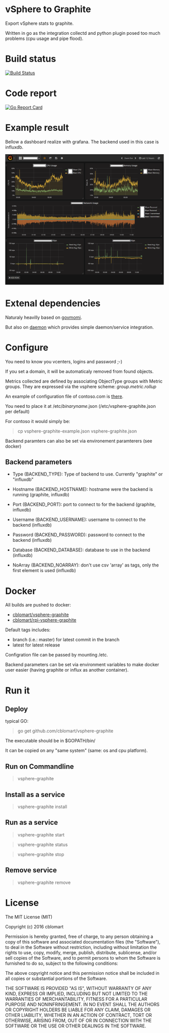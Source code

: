 # vSphere to Graphite

Export vSphere stats to graphite.

Written in go as the integration collectd and python plugin posed too much problems (cpu usage and pipe flood).

# Build status

[![Build Status](https://travis-ci.org/cblomart/vsphere-graphite.svg?branch=master)](https://travis-ci.org/cblomart/vsphere-graphite)

# Code report

[![Go Report Card](https://goreportcard.com/badge/github.com/cblomart/vsphere-graphite)](https://goreportcard.com/report/github.com/cblomart/vsphere-graphite)

# Example result

Bellow a dashboard realize with grafana.
The backend used in this case is influxdb.

![Example Dashboard](vsphere-graphite-influxdb-grafana-dashboard.png)

# Extenal dependencies

Naturaly heavilly based on [govmomi](https://github.com/vmware/govmomi).

But also on [daemon](github.com/takama/daemon) which provides simple daemon/service integration.

# Configure

You need to know you vcenters, logins and password ;-)

If you set a domain, it will be automaticaly removed from found objects.

Metrics collected are defined by associating ObjectType groups with Metric groups.
They are expressed via the vsphere scheme: *group*.*metric*.*rollup*

An example of configuration file of contoso.com is [there](./vsphere-graphite-example.json).

You need to place it at /etc/*binaryname*.json (/etc/vsphere-graphite.json per default)

For contoso it would simply be:

  > cp vsphere-graphite-example.json vsphere-graphite.json

Backend paramters can also be set via environement paramterers (see docker)

## Backend parameters

  - Type (BACKEND_TYPE): Type of backend to use. Currently "graphite" or "influxdb"

  - Hostname (BACKEND_HOSTNAME): hostname were the backend is running (graphite, influxdb)
 
  - Port (BACKEND_PORT): port to connect to for the backend (graphite, influxdb)

  - Username (BACKEND_USERNAME): username to connect to the backend (influxdb)

  - Password (BACKEND_PASSWORD): password to connect to the backend (influxdb)

  - Database (BACKEND_DATABASE): database to use in the backend (influxdb)

  - NoArray (BACKEND_NOARRAY): don't use csv 'array' as tags, only the first element is used (influxdb)

# Docker

All builds are pushed to docker:
  - [cblomart/vsphere-graphite](https://hub.docker.com/r/cblomart/vsphere-graphite/)
  - [cblomart/rpi-vsphere-graphite](https://hub.docker.com/r/cblomart/rpi-vsphere-graphite/)

Default tags includes:
  - branch (i.e.: master) for latest commit in the branch
  - latest for latest release

Configration file can be passed by mounting /etc.

Backend parameters can be set via environment variables to make docker user easier (having graphite or influx as another container).

# Run it

## Deploy

typical GO:

  > go get github.com/cblomart/vsphere-graphite
    
The executable should be in $GOPATH/bin/

It can be copied on any "same system" (same: os and cpu platform).

## Run on Commandline

  > vsphere-graphite
  
## Install as a service

  > vsphere-graphite install
  
## Run as a service

  > vsphere-graphite start
  
  > vsphere-graphite status
  
  > vsphere-graphite stop
  
## Remove service

  > vsphere-graphite remove
  
# License

The MIT License (MIT)

Copyright (c) 2016 cblomart

Permission is hereby granted, free of charge, to any person obtaining a copy of this software and associated documentation files (the "Software"), to deal in the Software without restriction, including without limitation the rights to use, copy, modify, merge, publish, distribute, sublicense, and/or sell copies of the Software, and to permit persons to whom the Software is furnished to do so, subject to the following conditions:

The above copyright notice and this permission notice shall be included in all copies or substantial portions of the Software.

THE SOFTWARE IS PROVIDED "AS IS", WITHOUT WARRANTY OF ANY KIND, EXPRESS OR IMPLIED, INCLUDING BUT NOT LIMITED TO THE WARRANTIES OF MERCHANTABILITY, FITNESS FOR A PARTICULAR PURPOSE AND NONINFRINGEMENT. IN NO EVENT SHALL THE AUTHORS OR COPYRIGHT HOLDERS BE LIABLE FOR ANY CLAIM, DAMAGES OR OTHER LIABILITY, WHETHER IN AN ACTION OF CONTRACT, TORT OR OTHERWISE, ARISING FROM, OUT OF OR IN CONNECTION WITH THE SOFTWARE OR THE USE OR OTHER DEALINGS IN THE SOFTWARE.

 

